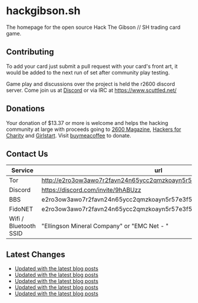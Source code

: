 # hackgibson.sh
The homepage for the open source Hack The Gibson // SH trading card game.


## Contributing

To add your card just submit a pull request with your card's front art, it would be added to the next run of set after community play testing.

Game play and discussions over the project is held the r2600 discord server. Come join us at [Discord](https://discord.com/invite/9hABUzz) or via IRC at https://www.scuttled.net/


## Donations

Your donation of $13.37 or more is welcome and helps the hacking community at large with proceeds going to [2600 Magazine](https://2600.com/), [Hackers for Charity](https://hackersforcharity.org) and [Girlstart](https://girlstart.org).  Visit [buymeacoffee](https://www.buymeacoffee.com/hackgibson.sh) to donate.


## Contact Us

Service | url
-|-
Tor | http://e2ro3ow3awo7r2favn24n65ycc2qmzkoayn5r57e3f56nvjwdcgg32ad.onion
Discord | https://discord.com/invite/9hABUzz
BBS | e2ro3ow3awo7r2favn24n65ycc2qmzkoayn5r57e3f56nvjwdcgg32ad.onion:23
FidoNET | e2ro3ow3awo7r2favn24n65ycc2qmzkoayn5r57e3f56nvjwdcgg32ad.onion:24554
Wifi / Bluetooth SSID | "Ellingson Mineral Company" or "EMC Net - <fidonet address>"

## Latest Changes
<!-- BLOG-POST-LIST:START -->
- [Updated with the latest blog posts](https://github.com/DFW2600/hackgibson.sh/commit/04a3c1a8a3313fef4658fef1a29cae125b6864d1)
- [Updated with the latest blog posts](https://github.com/DFW2600/hackgibson.sh/commit/c7b3a044a48605e30b38cebf595f69c75f03f03d)
- [Updated with the latest blog posts](https://github.com/DFW2600/hackgibson.sh/commit/3c81675f4e5ad41bf2b5c7d92558c1c4a2fe103e)
- [Updated with the latest blog posts](https://github.com/DFW2600/hackgibson.sh/commit/376dfef0388bc88698651235968dfd1f8caccd7f)
- [Updated with the latest blog posts](https://github.com/DFW2600/hackgibson.sh/commit/f230e7534d4586dbbefa362a895375b257b8240d)
<!-- BLOG-POST-LIST:END -->
